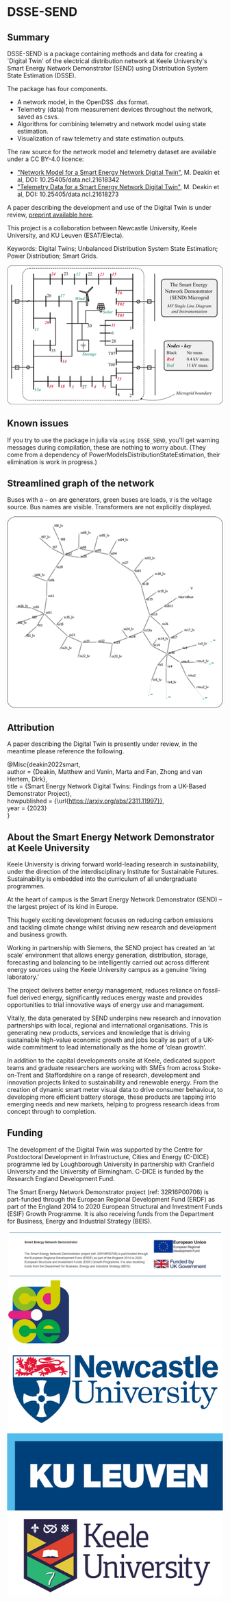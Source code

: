 # DSSE-SEND

## Summary
DSSE-SEND is a package containing methods and data for creating a `Digital Twin' of the electrical distribution network at Keele University's Smart Energy Network Demonstrator (SEND) using Distribution System State Estimation (DSSE).

The package has four components.
- A network model, in the OpenDSS .dss format.
- Telemetry (data) from measurement devices throughout the network, saved as csvs.
- Algorithms for combining telemetry and network model using state estimation.
- Visualization of raw telemetry and state estimation outputs.

The raw source for the network model and telemetry dataset are available under a CC BY-4.0 licence:
- ["Network Model for a Smart Energy Network Digital Twin"](https://doi.org/10.25405/data.ncl.21618273.v1), M. Deakin et al, DOI: 10.25405/data.ncl.21618342
- ["Telemetry Data for a Smart Energy Network Digital Twin"](https://doi.org/10.25405/data.ncl.21618342.v1), M. Deakin et al, DOI: 10.25405/data.ncl.21618273

A paper describing the development and use of the Digital Twin is under review, [preprint available here](https://arxiv.org/abs/2311.11997).

This project is a collaboration between Newcastle University, Keele University, and KU Leuven (ESAT/Electa).

Keywords: Digital Twins; Unbalanced Distribution System State Estimation; Power Distribution; Smart Grids.

![alt text](./assets/readme/send_sld.png "send_sld")

## Known issues
If you try to use the package in julia via `using DSSE_SEND`, you'll get warning messages during compilation, these are nothing to worry about. (They come from a dependency of PowerModelsDistributionStateEstimation, their elimination is work in progress.)

## Streamlined graph of the network

Buses with a `~` on are generators, green buses are loads, `V` is the voltage source. 
Bus names are visible.
Transformers are not explicitly displayed.

![alt text](./assets/readme/send_ntw_background.png "Send")

## Attribution
A paper describing the Digital Twin is presently under review, in the meantime please reference the following.

@Misc{deakin2022smart, <br />
author = {Deakin, Matthew and Vanin, Marta and Fan, Zhong and van Hertem, Dirk}, <br />
title = {Smart Energy Network Digital Twins: Findings from a UK-Based Demonstrator Project}, <br />
howpublished = {\url{https://arxiv.org/abs/2311.11997}}, <br />
year = {2023} <br />
}

## About the Smart Energy Network Demonstrator at Keele University
Keele University is driving forward world-leading research in sustainability, under the direction of the interdisciplinary Institute for Sustainable Futures. Sustainability is embedded into the curriculum of all undergraduate programmes.

At the heart of campus is the Smart Energy Network Demonstrator (SEND) – the largest project of its kind in Europe.

This hugely exciting development focuses on reducing carbon emissions and tackling climate change whilst driving new research and development and business growth.

Working in partnership with Siemens, the SEND project has created an ‘at scale’ environment that allows energy generation, distribution, storage, forecasting and balancing to be intelligently carried out across different energy sources using the Keele University campus as a genuine ‘living laboratory.’

The project delivers better energy management, reduces reliance on fossil-fuel derived energy, significantly reduces energy waste and provides opportunities to trial innovative ways of energy use and management.

Vitally, the data generated by SEND underpins new research and innovation partnerships with local, regional and international organisations. This is generating new products, services and knowledge that is driving sustainable high-value economic growth and jobs locally as part of a UK-wide commitment to lead internationally as the home of ‘clean growth’.

In addition to the capital developments onsite at Keele, dedicated support teams and graduate researchers are working with SMEs from across Stoke-on-Trent and Staffordshire on a range of research, development and innovation projects linked to sustainability and renewable energy. From the creation of dynamic smart meter visual data to drive consumer behaviour, to developing more efficient battery storage, these products are tapping into emerging needs and new markets, helping to progress research ideas from concept through to completion.

## Funding
The development of the Digital Twin was supported by the Centre for Postdoctoral Development in Infrastructure, Cities and Energy (C-DICE) programme led by Loughborough University in partnership with Cranfield University and the University of Birmingham. C-DICE is funded by the Research England Development Fund. 

The Smart Energy Network Demonstrator project (ref: 32R16P00706) is part-funded through the European Regional Development Fund (ERDF) as part of the England 2014 to 2020 European Structural and Investment Funds (ESIF) Growth Programme. It is also receiving funds from the Department for Business, Energy and Industrial Strategy (BEIS).

![alt text](./assets/readme/ERDF_BEIS_Logos.png "BEIS")
![alt text](./assets/readme/CDICE_RGB_logo.png "CDICE")
![alt text](./assets/readme/Newcastle-logo.jpg "Newcastle")
![alt text](./assets/readme/ku_leuven_logo.png "KULeuven")
![alt text](./assets/readme/logo-keele-266146881.png "Keele")
